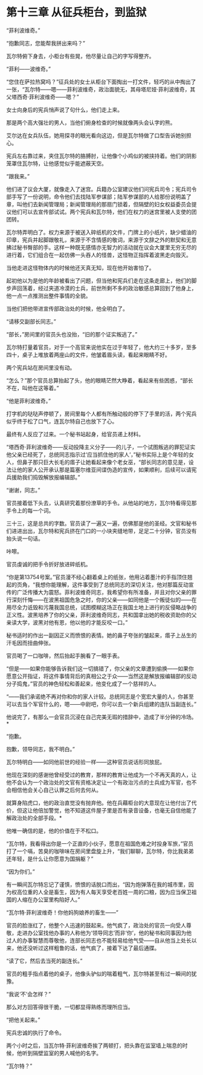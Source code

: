 # 第十三章 从征兵柜台，到监狱



“菲利波维奇。”

“抱歉同志，您能帮我拼出来吗？”

瓦尔特俯下身去，小柜台有些晃，他尽量让自己的字写得整齐。

“菲利——波维奇。”

“您住在萨拉热窝吗？”征兵处的女士从柜台下面掏出一打文件，轻巧的从中掏出了一张，“瓦尔特——嗯——菲利波维奇，政治面貌无，其母塔尼娅·菲利波维奇，其父塔西奇·菲利波维奇——嗯？”

女士向身后的宪兵悄声说了句什么，他们走上来。

那是两个高大强壮的男人，当他们俯身检查的时候就像两头会认字的熊。

艾尔达在女兵队伍，她用探寻的眼光看向这边，但是瓦尔特做了口型告诉她别担心。

宪兵左右靠过来，夹住瓦尔特的胳膊肘，让他像个小鸡似的被挟持着。他们的阴影笼罩住瓦尔特，让他感觉似乎能遮蔽天空。

“跟我来。”

他们进了议会大厦，就像走入了迷宫。兵籍办公室建议他们问宪兵司令；宪兵司令部手写了一份说明，命令他们去找陆军参谋部；陆军参谋部的人给那份说明盖了章，叫他们去新闻管理局；新闻管理局的那扇门锁着，但隔壁的妇女权益委员会提议他们可以去宣传部试试。两个宪兵和瓦尔特，他们在权力的迷宫里被人支使的团团转。

瓦尔特弄明白了。权力来源于被送入碎纸机的文件，门牌上的小纸片，缺少蜡油的印章，宪兵并起脚跟敬礼，来源于不含情感的敬词，来源于文辞之外的默契和无意拂过秘书臀部的手。这样一种既无感情亦无智力的活动就在议会大厦里无穷无尽的进行着，它们组合在一起仿佛一头吞人的怪兽，这怪物正指挥着波黑走向毁灭。

当他走进这怪物体内的时候他还天真无知，现在他开始害怕了。

起初他以为是他的年龄被看出了问题，但当他和宪兵们走在这条走廊上，他们的脚步声回荡着，经过夹道冷漠的士兵，前世所剩不多的政治敏感总算回到了他身上，他一点一点推测出整件事情的全貌。

当他们把他带进宣传部政治处的时候，他全明白了。

“请移交副部长同志。”

“部长，”房间里的官员头也没抬，“旧的那个证实叛逃了。”

瓦尔特打量着官员，对于一个高官来说他实在过于年轻了，他大约三十多岁，至多四十，桌子上堆放着两座山的文件，他皱着眉头读，看起来眼睛不好。

两个宪兵站在房间里没有动。

“怎么？”那个官员总算抬起了头，他的眼睛茫然大睁着，看起来有些困惑，“部长不在，叫他在这等着。”

“他是菲利波维奇。”

打字机的哒哒声停顿了，房间里每个人都有所触动般的停下了手里的活，两个宪兵似乎终于松了口气，连瓦尔特自己也放下了心。

最终有人反应了过来。一个秘书站起身，给官员递上材料。

“塔西奇·菲利波维奇——反动投降主义分子——的儿子，一个试图叛逃的罪犯证实他父亲已经死了，总统同志指示过‘应当抓住他的家人’，”秘书实际上是个年轻的女人，但鼻子那只巨大长毛的痦子让她看起来像个老女巫，“部长同志的意见是，设法让他的家人公开承认那是篇塞尔维亚间谍伪造的宣传，如果顺利，后续可以请宪兵援助我们捣毁解放报编辑部。”

“谢谢，同志。”

官员接着低下头去，认真研究着那份潦草的手令。从他站的地方，瓦尔特看得见那手令上的每一个词。

三十三，这是总共的字数。官员读了一遍又一遍，仿佛那是他的圣经。文官和秘书们进进出出，瓦尔特和宪兵挤在门口的一小块夹缝地带，足足二十分钟，官员没有抬头说一句话。

咔嚓。

官员虔诚的把手令折好放进碎纸机。

“你是第13754号案。”官员漫不经心翻着桌上的纸张，他用沾着墨汁的手指顶住翘起的页角，“我想你能理解，这件事受到了总统同志的深切关注，他对那篇反动宣传的广泛传播大为震怒。菲利波维奇同志，我希望你有所准备，并且对你父亲的罪行深刻忏悔——在波黑祖国危急之时，你的父亲——如同他是一个叛徒似的——在用尽全力诋毁和污蔑我国总统，试图模糊这场正在我国土地上进行的反侵略战争的正义性。波黑培养了你的父亲，菲利波维奇同志，共和国拿出她的税收资助你的父亲读大学，波黑对他有恩，他以他的才能反咬一口。”

秘书适时的作出一副因正义而愤恨的表情。她的鼻子夸张的皱起来，痦子上丛生的汗毛因而扭曲伸张。

官员喝了一口咖啡，然后抬起手腕看了一眼手表。

“但是——如果你能够告诉我们这一切搞错了，你父亲的文章遭到偷换——如果你愿意公开指证，将这件事情背后的真相公之于众——当然这是解放报编辑部的反动分子捣鬼，”官员的神色轻松和善起来，他变化成了一个慈祥的人。

“——我们承诺绝不再对你和你的家人计较。总统同志是个宽宏大量的人，你甚至可以去当个军官什么的，嗯——中尉吧，你可以去一个新兵组建的连队当副连长。”

他说完了，有那么一会官员沉浸在自己完美无瑕的措辞中，造成了半分钟的冷场。*

“抱歉。

 抱歉，领导同志，我不明白。”

瓦尔特明白——如同他前世的经验一样——这种官员说话形同放屁。

他现在深刻的感谢他曾经受过的教育，那样的教育让他成为一个不再天真的人，让他不会认为一个政治处的文官有资格决定让一个有政治污点的士兵成为军官，也不会相信他会关心自己认罪之后何去何从。

就算身陷虎口，他的政治直觉没有抛弃他。他在兵藉柜台的大意现在让他付出了代价，但这让他倍加警觉，他不知道这件屋子里是否有录音设备，也毫无自信他能了解政治处的全部手段。*

他唯一确信的是，他的价值在于不松口。

“瓦尔特，我看得出你是一个正直的小伙子，愿意在祖国危难之时投身军旅，”官员打了一个嗝，苦臭的咖啡味在房间里盘旋上升，“我们聊聊，瓦尔特，你比我弟弟还年轻，是什么让你愿意为国捐躯？”

“因为你们。”

有一瞬间瓦尔特忘记了谨慎，愤恨的话脱口而出，“因为炮弹落在我的城市里，因为权高位重的人全是畜生，因为有人每天享受老百姓一周的口粮，因为应当保卫祖国的人缩在办公室里构陷好人。”

“瓦尔特·菲利波维奇！你他妈狗娘养的畜生——”

官员的脸涨红了，他整个人迅速的鼓起来。他气疯了，政治处的官员一向受人尊敬，走进办公室找他办事的人称他为‘领导同志’而非‘你’，他的秘书和同事因为他过人的办事智慧而尊敬他，连部长同志也不能轻易给他气受——自从他当上处长以来，他还没听过这样粗鲁的话，他气疯了，接着下达了最后通牒。

“读了它，然后去当死的副连长。”

官员的粗手指点着他的桌子，他像头驴似的喘着粗气，瓦尔特甚至有过一瞬间的犹豫。

“我说‘不’会怎样？”

那么对方回答得很干脆，一切都显得熟练而理所应当。

“把他关起来。”

宪兵忠诚的执行了命令。

两个小时之后，当瓦尔特·菲利波维奇挨了两顿打，把头靠在监室墙上喘息的时候，他听到隔壁监室的男人喊他的名字。

“瓦尔特？”


